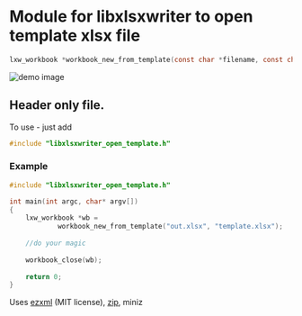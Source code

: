# Module for libxlsxwriter to open template xlsx file

```c
lxw_workbook *workbook_new_from_template(const char *filename, const char *template);
```

![demo image](http://libxlsxwriter.github.io/demo.png)

## Header only file. 

To use - just add 
```c 
#include "libxlsxwriter_open_template.h"
```

### Example

```c
#include "libxlsxwriter_open_template.h"

int main(int argc, char* argv[])
{
	lxw_workbook *wb =
			workbook_new_from_template("out.xlsx", "template.xlsx");
	
	//do your magic
	
	workbook_close(wb);
	
	return 0;
}
```

Uses [ezxml](https://github.com/lxfontes/ezxml) (MIT license),
[zip](https://github.com/kuba--/zip), miniz 
